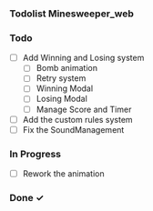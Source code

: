 ### Todolist Minesweeper_web

### Todo

- [ ] Add Winning and Losing system
    - [ ] Bomb animation
    - [ ] Retry system
    - [ ] Winning Modal
    - [ ] Losing Modal
    - [ ] Manage Score and Timer
- [ ] Add the custom rules system
- [ ] Fix the SoundManagement 

### In Progress

- [ ] Rework the animation

### Done ✓





